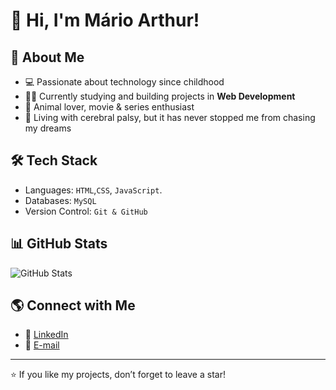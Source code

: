 # 👋 Hi, I'm Mário Arthur!

## 🚀 About Me
- 💻 Passionate about technology since childhood  
- 🧑‍💻 Currently studying and building projects in **Web Development**  
- 🐾 Animal lover, movie & series enthusiast  
- 💪 Living with cerebral palsy, but it has never stopped me from chasing my dreams  

## 🛠️ Tech Stack
- Languages: `HTML`,`CSS`, `JavaScript`.
- Databases: `MySQL`  
- Version Control: `Git & GitHub`  

## 📊 GitHub Stats
![GitHub Stats](https://github-readme-stats.vercel.app/api?username=mariomatsuoka&show_icons=true&theme=cobalt)

## 🌎 Connect with Me
- 💼 [LinkedIn](https://www.linkedin.com/)  
- 📧 [E-mail](mailto:marioarthursm@gmail.com) 

---

⭐️ If you like my projects, don’t forget to leave a star!

